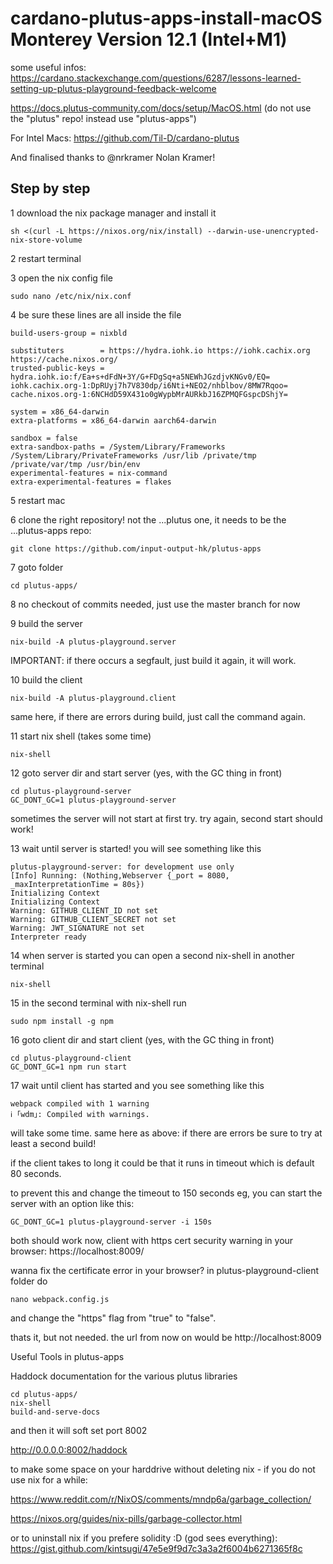 # cardano-plutus-apps-install-macOS Monterey Version 12.1 (Intel+M1)

some useful infos:
https://cardano.stackexchange.com/questions/6287/lessons-learned-setting-up-plutus-playground-feedback-welcome

https://docs.plutus-community.com/docs/setup/MacOS.html (do not use the "plutus" repo! instead use "plutus-apps")

For Intel Macs: https://github.com/Til-D/cardano-plutus

And finalised thanks to @nrkramer Nolan Kramer!

## Step by step

1 download the nix package manager and install it
```console
sh <(curl -L https://nixos.org/nix/install) --darwin-use-unencrypted-nix-store-volume
```
2 restart terminal

3 open the nix config file
```console
sudo nano /etc/nix/nix.conf
```
4 be sure these lines are all inside the file
```console
build-users-group = nixbld

substituters        = https://hydra.iohk.io https://iohk.cachix.org https://cache.nixos.org/
trusted-public-keys = hydra.iohk.io:f/Ea+s+dFdN+3Y/G+FDgSq+a5NEWhJGzdjvKNGv0/EQ= iohk.cachix.org-1:DpRUyj7h7V830dp/i6Nti+NEO2/nhblbov/8MW7Rqoo= cache.nixos.org-1:6NCHdD59X431o0gWypbMrAURkbJ16ZPMQFGspcDShjY=

system = x86_64-darwin
extra-platforms = x86_64-darwin aarch64-darwin

sandbox = false
extra-sandbox-paths = /System/Library/Frameworks /System/Library/PrivateFrameworks /usr/lib /private/tmp /private/var/tmp /usr/bin/env
experimental-features = nix-command
extra-experimental-features = flakes
```
5 restart mac

6 clone the right repository! not the ...plutus one, it needs to be the ...plutus-apps repo:
```console
git clone https://github.com/input-output-hk/plutus-apps
```
7 goto folder
```console
cd plutus-apps/
```
8 no checkout of commits needed, just use the master branch for now

9 build the server
```console
nix-build -A plutus-playground.server
```
IMPORTANT: if there occurs a segfault, just build it again, it will work.

10 build the client
```console
nix-build -A plutus-playground.client
```
same here, if there are errors during build, just call the command again.

11 start nix shell (takes some time)
```console
nix-shell
```
12 goto server dir and start server (yes, with the GC thing in front)
```console
cd plutus-playground-server
GC_DONT_GC=1 plutus-playground-server
```
sometimes the server will not start at first try. try again, second start should work!

13 wait until server is started! you will see something like this
```console
plutus-playground-server: for development use only
[Info] Running: (Nothing,Webserver {_port = 8080, _maxInterpretationTime = 80s})
Initializing Context
Initializing Context
Warning: GITHUB_CLIENT_ID not set
Warning: GITHUB_CLIENT_SECRET not set
Warning: JWT_SIGNATURE not set
Interpreter ready
```
14 when server is started you can open a second nix-shell in another terminal
```console
nix-shell
```
15 in the second terminal with nix-shell run
```console
sudo npm install -g npm
```
16 goto client dir and start client (yes, with the GC thing in front)
```console
cd plutus-playground-client
GC_DONT_GC=1 npm run start
```
17 wait until client has started and you see something like this
```console
webpack compiled with 1 warning
ℹ ｢wdm｣: Compiled with warnings.
```
will take some time. same here as above: if there are errors be sure to try at least a second build!

if the client takes to long it could be that it runs in timeout which is default 80 seconds.

to prevent this and change the timeout to 150 seconds eg, you can start the server with an option like this:
```console
GC_DONT_GC=1 plutus-playground-server -i 150s
```


both should work now, client with https cert security warning in your browser: https://localhost:8009/

wanna fix the certificate error in your browser? in plutus-playground-client folder do
```console
nano webpack.config.js
```
and change the "https" flag from "true" to "false".

thats it, but not needed. the url from now on would be http://localhost:8009

Useful Tools in plutus-apps

Haddock documentation for the various plutus libraries

```console
cd plutus-apps/
nix-shell
build-and-serve-docs
```
and then it will soft set port 8002

http://0.0.0.0:8002/haddock

to make some space on your harddrive without deleting nix - if you do not use nix for a while:

https://www.reddit.com/r/NixOS/comments/mndp6a/garbage_collection/

https://nixos.org/guides/nix-pills/garbage-collector.html


or to uninstall nix if you prefere solidity :D (god sees everything):
https://gist.github.com/kintsugi/47e5e9f9d7c3a3a2f6004b6271365f8c 
